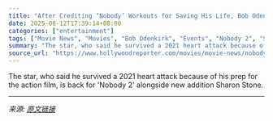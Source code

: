 ```yaml
---
title: "After Crediting ‘Nobody’ Workouts for Saving His Life, Bob Odenkirk “Never Stopped Training” for Sequel"
date: 2025-08-12T17:39:14+08:00
categories: ["entertainment"]
tags: ["Movie News", "Movies", "Bob Odenkirk", "Events", "Nobody 2", "Sharon Stone"]
summary: "The star, who said he survived a 2021 heart attack because of his prep for the action film, is back for 'Nobody 2' alongside new addition Sharon Stone."
source_url: "https://www.hollywoodreporter.com/movies/movie-news/nobody-workouts-saved-life-bob-odenkirk-training-sequel-1236342314/"
---
```


The star, who said he survived a 2021 heart attack because of his prep for the action film, is back for 'Nobody 2' alongside new addition Sharon Stone.

---

*来源: [原文链接](https://www.hollywoodreporter.com/movies/movie-news/nobody-workouts-saved-life-bob-odenkirk-training-sequel-1236342314/)*
